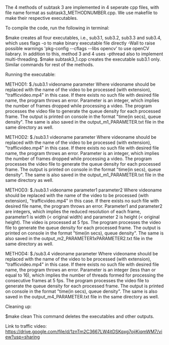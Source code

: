 The 4 methods of subtask 3 are implemented in 4 seperate cpp files, with file name format as subtask3_METHODNUMBER.cpp. We use makefile to make their respective executables.

To compile the code, run the following in terminal:

$make creates all four executables, i.e., sub3.1, sub3.2, sub3.3 and sub3.4, which uses flags -o to make binary executable file directly -Wall to raise possible warnings 'pkg-config --cflags --libs opencv' to use openCV liabrary. In addition to this, method 3 and 4 uses -pthread also to implement multi-threading.
$make subtask3_1.cpp creates the executable sub3.1 only. Similar commands for rest of the methods.

Running the executable:

METHOD1:
$./sub3.1 videoname parameter
Where videoname should be replaced with the name of the video to be processed (with extension), "trafficvideo.mp4" in this case. If there exists no such file with desired file name, the program throws an error. 
Parameter is an integer, which implies the number of frames dropped while processing a video.
The program processes the video file to generate the queue density for each processed frame. The output is printed on console in the format "time(in secs), queue density". The same is also saved in the output_m1_PARAMETER.txt file in the same directory as well.

METHOD2:
$./sub3.1 videoname parameter
Where videoname should be replaced with the name of the video to be processed (with extension), "trafficvideo.mp4" in this case. If there exists no such file with desired file name, the program throws an error. 
Parameter is an integer, which implies the number of frames dropped while processing a video.
The program processes the video file to generate the queue density for each processed frame. The output is printed on console in the format "time(in secs), queue density". The same is also saved in the output_m1_PARAMETER.txt file in the same directory as well.

METHOD3:
$./sub3.1 videoname parameter1 parameter2
Where videoname should be replaced with the name of the video to be processed (with extension), "trafficvideo.mp4" in this case. If there exists no such file with desired file name, the program throws an error. 
Parameter1 and parameter2 are integers, which implies the reduced resolution of each frame, parameter1 is width (< original width) and parameter 2 is height (< original height). The video is processed at 5 fps.
The program processes the video file to generate the queue density for each processed frame. The output is printed on console in the format "time(in secs), queue density". The same is also saved in the output_m2_PARAMETER1xPARAMETER2.txt file in the same directory as well.

METHOD4:
$./sub3.4 videoname parameter
Where videoname should be replaced with the name of the video to be processed (with extension), "trafficvideo.mp4" in this case. If there exists no such file with desired file name, the program throws an error. 
Parameter is an integer (less than or equal to 16), which implies the number of threads formed for processing the consecutive frames at 5 fps.
The program processes the video file to generate the queue density for each processed frame. The output is printed on console in the format "time(in secs), queue density". The same is also saved in the output_m4_PARAMETER.txt file in the same directory as well.

Cleaning up:

$make clean 
This command deletes the executables and other outputs.

Link to traffic video: https://drive.google.com/file/d/1znTm2C3667LW4itDSKqxg7ojiKiqmWM7/view?usp=sharing
